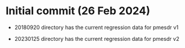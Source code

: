 # Initial commit (26 Feb 2024)

  * 20180920 directory has the current regression data for pmesdr v1

  * 20230125 directory has the current regression data for pmesdr v2
